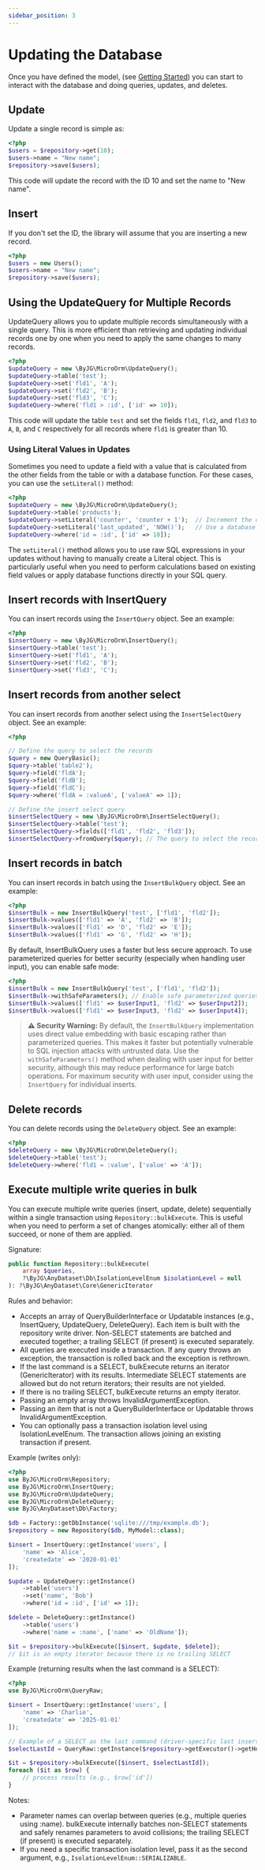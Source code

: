 ```yaml
---
sidebar_position: 3
---
```


# Updating the Database

Once you have defined the model, (see [Getting Started](getting-started-model.md)) you can start to
interact with the database and doing queries, updates, and deletes.

## Update

Update a single record is simple as:

```php
<?php
$users = $repository->get(10);
$users->name = "New name";
$repository->save($users);
```

This code will update the record with the ID 10 and set the name to "New name".

## Insert

If you don't set the ID, the library will assume that you are inserting a new record.

```php
<?php
$users = new Users();
$users->name = "New name";
$repository->save($users);
```

## Using the UpdateQuery for Multiple Records

UpdateQuery allows you to update multiple records simultaneously with a single query. This is more efficient than
retrieving and updating individual records one by one when you need to apply the same changes to many records.

```php
<?php
$updateQuery = new \ByJG\MicroOrm\UpdateQuery();
$updateQuery->table('test');
$updateQuery->set('fld1', 'A');
$updateQuery->set('fld2', 'B');
$updateQuery->set('fld3', 'C');
$updateQuery->where('fld1 > :id', ['id' => 10]);
```

This code will update the table `test` and set the fields `fld1`, `fld2`, and `fld3` to `A`, `B`, and `C`
respectively for all records where `fld1` is greater than 10.

### Using Literal Values in Updates

Sometimes you need to update a field with a value that is calculated from the other fields from the table or with a
database function. For these cases, you can use the `setLiteral()` method:

```php
<?php
$updateQuery = new \ByJG\MicroOrm\UpdateQuery();
$updateQuery->table('products');
$updateQuery->setLiteral('counter', 'counter + 1');  // Increment the counter field by referencing its current value
$updateQuery->setLiteral('last_updated', 'NOW()');   // Use a database function to set current timestamp
$updateQuery->where('id = :id', ['id' => 10]);
```

The `setLiteral()` method allows you to use raw SQL expressions in your updates without having to manually create a
Literal object. This is particularly useful when you need to perform calculations based on existing field values or
apply database functions directly in your SQL query.

## Insert records with InsertQuery

You can insert records using the `InsertQuery` object. See an example:

```php
<?php
$insertQuery = new \ByJG\MicroOrm\InsertQuery();
$insertQuery->table('test');
$insertQuery->set('fld1', 'A');
$insertQuery->set('fld2', 'B');
$insertQuery->set('fld3', 'C');
```

## Insert records from another select

You can insert records from another select using the `InsertSelectQuery` object. See an example:

```php
<?php

// Define the query to select the records
$query = new QueryBasic();
$query->table('table2');
$query->field('fldA');
$query->field('fldB');
$query->field('fldC');
$query->where('fldA = :valueA', ['valueA' => 1]);

// Define the insert select query
$insertSelectQuery = new \ByJG\MicroOrm\InsertSelectQuery();
$insertSelectQuery->table('test');
$insertSelectQuery->fields(['fld1', 'fld2', 'fld3']);
$insertSelectQuery->fromQuery($query); // The query to select the records
```

## Insert records in batch

You can insert records in batch using the `InsertBulkQuery` object. See an example:

```php
<?php
$insertBulk = new InsertBulkQuery('test', ['fld1', 'fld2']);
$insertBulk->values(['fld1' => 'A', 'fld2' => 'B']);
$insertBulk->values(['fld1' => 'D', 'fld2' => 'E']);
$insertBulk->values(['fld1' => 'G', 'fld2' => 'H']);
```

By default, InsertBulkQuery uses a faster but less secure approach. To use parameterized queries for
better security (especially when handling user input), you can enable safe mode:

```php
<?php
$insertBulk = new InsertBulkQuery('test', ['fld1', 'fld2']);
$insertBulk->withSafeParameters(); // Enable safe parameterized queries
$insertBulk->values(['fld1' => $userInput1, 'fld2' => $userInput2]);
$insertBulk->values(['fld1' => $userInput3, 'fld2' => $userInput4]);
```

> **⚠️ Security Warning:** By default, the `InsertBulkQuery` implementation uses direct value embedding with
> basic escaping rather than parameterized queries. This makes it faster but potentially vulnerable to
> SQL injection attacks with untrusted data. Use the `withSafeParameters()` method when dealing with
> user input for better security, although this may reduce performance for large batch operations.
> For maximum security with user input, consider using the `InsertQuery` for individual inserts.

## Delete records

You can delete records using the `DeleteQuery` object. See an example:

```php
<?php
$deleteQuery = new \ByJG\MicroOrm\DeleteQuery();
$deleteQuery->table('test');
$deleteQuery->where('fld1 = :value', ['value' => 'A']);
```

## Execute multiple write queries in bulk

You can execute multiple write queries (insert, update, delete) sequentially within a single transaction using
`Repository::bulkExecute`.
This is useful when you need to perform a set of changes atomically: either all of them succeed, or none of them are
applied.

Signature:

```php
public function Repository::bulkExecute(
    array $queries,
    ?\ByJG\AnyDataset\Db\IsolationLevelEnum $isolationLevel = null
): ?\ByJG\AnyDataset\Core\GenericIterator
```

Rules and behavior:

- Accepts an array of QueryBuilderInterface or Updatable instances (e.g., InsertQuery, UpdateQuery, DeleteQuery). Each
  item is built with the repository write driver. Non-SELECT statements are batched and executed together; a trailing
  SELECT (if present) is executed separately.
- All queries are executed inside a transaction. If any query throws an exception, the transaction is rolled back and
  the exception is rethrown.
- If the last command is a SELECT, bulkExecute returns an iterator (GenericIterator) with its results. Intermediate
  SELECT statements are allowed but do not return iterators; their results are not yielded.
- If there is no trailing SELECT, bulkExecute returns an empty iterator.
- Passing an empty array throws InvalidArgumentException.
- Passing an item that is not a QueryBuilderInterface or Updatable throws InvalidArgumentException.
- You can optionally pass a transaction isolation level using IsolationLevelEnum. The transaction allows joining an
  existing transaction if present.

Example (writes only):

```php
<?php
use ByJG\MicroOrm\Repository;
use ByJG\MicroOrm\InsertQuery;
use ByJG\MicroOrm\UpdateQuery;
use ByJG\MicroOrm\DeleteQuery;
use ByJG\AnyDataset\Db\Factory;

$db = Factory::getDbInstance('sqlite:///tmp/example.db');
$repository = new Repository($db, MyModel::class);

$insert = InsertQuery::getInstance('users', [
    'name' => 'Alice',
    'createdate' => '2020-01-01'
]);

$update = UpdateQuery::getInstance()
    ->table('users')
    ->set('name', 'Bob')
    ->where('id = :id', ['id' => 1]);

$delete = DeleteQuery::getInstance()
    ->table('users')
    ->where('name = :name', ['name' => 'OldName']);

$it = $repository->bulkExecute([$insert, $update, $delete]);
// $it is an empty iterator because there is no trailing SELECT
```

Example (returning results when the last command is a SELECT):

```php
<?php
use ByJG\MicroOrm\QueryRaw;

$insert = InsertQuery::getInstance('users', [
    'name' => 'Charlie',
    'createdate' => '2025-01-01'
]);

// Example of a SELECT as the last command (driver-specific last insert id)
$selectLastId = QueryRaw::getInstance($repository->getExecutor()->getHelper()->getSqlLastInsertId());

$it = $repository->bulkExecute([$insert, $selectLastId]);
foreach ($it as $row) {
    // process results (e.g., $row['id'])
}
```

Notes:

- Parameter names can overlap between queries (e.g., multiple queries using :name). bulkExecute internally batches
  non-SELECT statements and safely renames parameters to avoid collisions; the trailing SELECT (if present) is executed
  separately.
- If you need a specific transaction isolation level, pass it as the second argument, e.g.,
  `IsolationLevelEnum::SERIALIZABLE`.